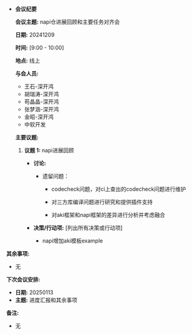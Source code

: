 - **会议纪要**

  **会议主题:** napi仓进展回顾和主要任务对齐会

  **日期:** 20241209

  **时间:** [9:00 - 10:00]

  **地点:** 线上

  **与会人员:**

  - 王石-深开鸿
  - 胡瑞涛-深开鸿
  - 苟晶晶-深开鸿
  - 张梦涵-深开鸿
  - 金昭-深开鸿
  - 中软开发
  
  **主要议题:**
  
  1. **议题 1:** napi进展回顾
  
     - **讨论:** 
  
       - 遗留问题：
  
         - codecheck问题，对ci上查出的codecheck问题进行维护
  
         - 对三方库编译问题进行研究和提供插件支持
  
         - 对aki框架和napi框架的差异进行分析并考虑融合
         
           
         
           
     
     - **决策/行动项:** [列出所有决策或行动项]
     
       - napi增加aki模板example
     

**其余事项:**

  - 无

  **下次会议安排:**

  - **日期:** 20250113
  - **主题:** 进度汇报和其余事项

  **备注:**

  - 无